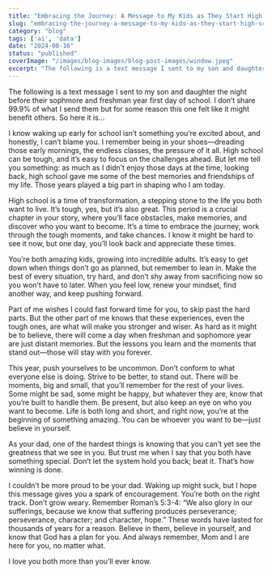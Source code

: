 ```yaml
---
title: "Embracing the Journey: A Message to My Kids as They Start High School"
slug: "embracing-the-journey-a-message-to-my-kids-as-they-start-high-school"
category: "blog"
tags: ['ai', 'data']
date: "2024-08-16"
status: "published"
coverImage: "/images/blog-images/blog-post-images/window.jpeg"
excerpt: "The following is a text message I sent to my son and daughter the night before their sophmore and freshman year first day of school. I don’t share 99.9% of what I send them but for some reason this..."
---
```


The following is a text message I sent to my son and daughter the night before their sophmore and freshman year first day of school. I don’t share 99.9% of what I send them but for some reason this one felt like it might benefit others. So here it is…

I know waking up early for school isn’t something you’re excited about, and honestly, I can’t blame you. I remember being in your shoes—dreading those early mornings, the endless classes, the pressure of it all. High school can be tough, and it’s easy to focus on the challenges ahead. But let me tell you something: as much as I didn’t enjoy those days at the time, looking back, high school gave me some of the best memories and friendships of my life. Those years played a big part in shaping who I am today.

High school is a time of transformation, a stepping stone to the life you both want to live. It’s tough, yes, but it’s also great. This period is a crucial chapter in your story, where you’ll face obstacles, make memories, and discover who you want to become. It’s a time to embrace the journey, work through the tough moments, and take chances. I know it might be hard to see it now, but one day, you’ll look back and appreciate these times.

You’re both amazing kids, growing into incredible adults. It’s easy to get down when things don’t go as planned, but remember to lean in. Make the best of every situation, try hard, and don’t shy away from sacrificing now so you won’t have to later. When you feel low, renew your mindset, find another way, and keep pushing forward.

Part of me wishes I could fast forward time for you, to skip past the hard parts. But the other part of me knows that these experiences, even the tough ones, are what will make you stronger and wiser. As hard as it might be to believe, there will come a day when freshman and sophomore year are just distant memories. But the lessons you learn and the moments that stand out—those will stay with you forever.

This year, push yourselves to be uncommon. Don’t conform to what everyone else is doing. Strive to be better, to stand out. There will be moments, big and small, that you’ll remember for the rest of your lives. Some might be sad, some might be happy, but whatever they are, know that you’re built to handle them. Be present, but also keep an eye on who you want to become. Life is both long and short, and right now, you’re at the beginning of something amazing. You can be whoever you want to be—just believe in yourself.

As your dad, one of the hardest things is knowing that you can’t yet see the greatness that we see in you. But trust me when I say that you both have something special. Don’t let the system hold you back; beat it. That’s how winning is done.

I couldn’t be more proud to be your dad. Waking up might suck, but I hope this message gives you a spark of encouragement. You’re both on the right track. Don’t grow weary. Remember Roman’s 5:3-4: “We also glory in our sufferings, because we know that suffering produces perseverance; perseverance, character; and character, hope.” These words have lasted for thousands of years for a reason. Believe in them, believe in yourself, and know that God has a plan for you. And always remember, Mom and I are here for you, no matter what.

I love you both more than you’ll ever know.

